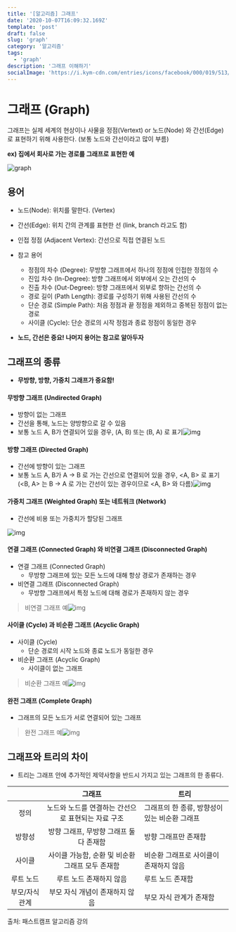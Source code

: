 ```yaml
---
title: '[알고리즘] 그래프'
date: '2020-10-07T16:09:32.169Z'
template: 'post'
draft: false
slug: 'graph'
category: '알고리즘'
tags:
  - 'graph'
description: '그래프 이해하기'
socialImage: 'https://i.kym-cdn.com/entries/icons/facebook/000/019/513/til.jpg'
---
```


# 그래프 (Graph)

그래프는 실제 세계의 현상이나 사물을 정점(Vertext) or 노드(Node) 와 간선(Edge)로 표현하기 위해 사용한다. (보통 노드와 간선이라고 많이 부름)

**ex) 집에서 회사로 가는 경로를 그래프로 표현한 예**

![graph](/Users/seungjune/blog/DanSJKim.github.io/static/media/graph.png)



## 용어

- 노드(Node): 위치를 말한다. (Vertex)
- 간선(Edge): 위치 간의 관계를 표현한 선 (link, branch 라고도 함)
- 인접 정점 (Adjacent Vertex): 간선으로 직접 연결된 노드

- 참고 용어
  - 정점의 차수 (Degree): 무방향 그래프에서 하나의 정점에 인접한 정점의 수
  - 진입 차수 (In-Degree): 방향 그래프에서 외부에서 오는 간선의 수
  - 진출 차수 (Out-Degree): 방향 그래프에서 외부로 향하는 간선의 수
  - 경로 길이 (Path Length): 경로를 구성하기 위해 사용된 간선의 수
  - 단순 경로 (Simple Path): 처음 정점과 끝 정점을 제외하고 중복된 정점이 없는 경로
  - 사이클 (Cycle): 단순 경로의 시작 정점과 종료 정점이 동일한 경우

- **노드, 간선은 중요! 나머지 용어는 참고로 알아두자**



## 그래프의 종류

- **무방향, 방향, 가중치 그래프가 중요함!**

#### 무방향 그래프 (Undirected Graph)

- 방향이 없는 그래프
- 간선을 통해, 노드는 양방향으로 갈 수 있음
- 보통 노드 A, B가 연결되어 있을 경우, (A, B) 또는 (B, A) 로 표기![img](https://www.fun-coding.org/00_Images/undirectedgraph.png)

#### 방향 그래프 (Directed Graph)

- 간선에 방향이 있는 그래프
- 보통 노드 A, B가 A -> B 로 가는 간선으로 연결되어 있을 경우, <A, B> 로 표기 (<B, A> 는 B -> A 로 가는 간선이 있는 경우이므로 <A, B> 와 다름)![img](https://www.fun-coding.org/00_Images/directedgraph.png)

#### 가중치 그래프 (Weighted Graph) 또는 네트워크 (Network)

- 간선에 비용 또는 가중치가 할당된 그래프

![img](https://www.fun-coding.org/00_Images/weightedgraph.png)

#### 연결 그래프 (Connected Graph) 와 비연결 그래프 (Disconnected Graph)

- 연결 그래프 (Connected Graph)
  - 무방향 그래프에 있는 모든 노드에 대해 항상 경로가 존재하는 경우
- 비연결 그래프 (Disconnected Graph)
  - 무방향 그래프에서 특정 노드에 대해 경로가 존재하지 않는 경우

> 비연결 그래프 예![img](https://www.fun-coding.org/00_Images/disconnectedgraph.png)

#### 사이클 (Cycle) 과 비순환 그래프 (Acyclic Graph)

- 사이클 (Cycle)
  - 단순 경로의 시작 노드와 종료 노드가 동일한 경우
- 비순환 그래프 (Acyclic Graph)
  - 사이클이 없는 그래프

> 비순환 그래프 예![img](https://www.fun-coding.org/00_Images/acyclicgraph.png)

#### 완전 그래프 (Complete Graph)

- 그래프의 모든 노드가 서로 연결되어 있는 그래프

> 완전 그래프 예![img](https://www.fun-coding.org/00_Images/completegraph.png)

## 그래프와 트리의 차이

- 트리는 그래프 안에 추가적인 제약사항을 반드시 가지고 있는 그래프의 한 종류다.

|                |                       그래프                       | 트리                                          |
| :------------: | :------------------------------------------------: | --------------------------------------------- |
|      정의      | 노드와 노드를 연결하는 간선으로 표현되는 자료 구조 | 그래프의 한 종류, 방향성이 있는 비순환 그래프 |
|     방향성     |       방향 그래프, 무방향 그래프 둘다 존재함       | 방향 그래프만 존재함                          |
|     사이클     |  사이클 가능함, 순환 및 비순환 그래프 모두 존재함  | 비순환 그래프로 사이클이 존재하지 않음        |
|   루트 노드    |              루트 노드 존재하지 않음               | 루트 노드 존재함                              |
| 부모/자식 관계 |           부모 자식 개념이 존재하지 않음           | 부모 자식 관계가 존재함                       |

출처: 패스트캠프 알고리즘 강의